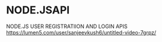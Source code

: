 # NODE.JSAPI
NODE.JS USER REGISTRATIION AND LOGIN APIS
https://lumen5.com/user/sanjeevkush6/untitled-video-7grpz/
